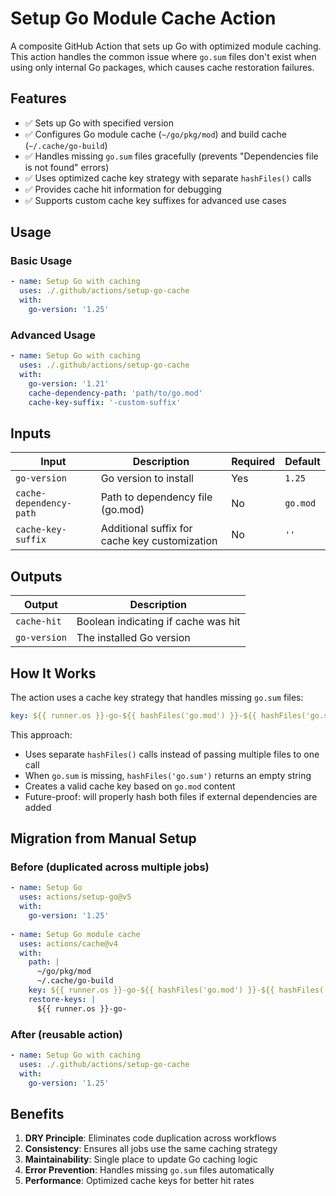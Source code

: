 # Setup Go Module Cache Action

A composite GitHub Action that sets up Go with optimized module caching. This action handles the common issue where `go.sum` files don't exist when using only internal Go packages, which causes cache restoration failures.

## Features

- ✅ Sets up Go with specified version
- ✅ Configures Go module cache (`~/go/pkg/mod`) and build cache (`~/.cache/go-build`)
- ✅ Handles missing `go.sum` files gracefully (prevents "Dependencies file is not found" errors)
- ✅ Uses optimized cache key strategy with separate `hashFiles()` calls
- ✅ Provides cache hit information for debugging
- ✅ Supports custom cache key suffixes for advanced use cases

## Usage

### Basic Usage

```yaml
- name: Setup Go with caching
  uses: ./.github/actions/setup-go-cache
  with:
    go-version: '1.25'
```

### Advanced Usage

```yaml
- name: Setup Go with caching
  uses: ./.github/actions/setup-go-cache
  with:
    go-version: '1.21'
    cache-dependency-path: 'path/to/go.mod'
    cache-key-suffix: '-custom-suffix'
```

## Inputs

| Input | Description | Required | Default |
|-------|-------------|----------|---------|
| `go-version` | Go version to install | Yes | `1.25` |
| `cache-dependency-path` | Path to dependency file (go.mod) | No | `go.mod` |
| `cache-key-suffix` | Additional suffix for cache key customization | No | `''` |

## Outputs

| Output | Description |
|--------|-------------|
| `cache-hit` | Boolean indicating if cache was hit |
| `go-version` | The installed Go version |

## How It Works

The action uses a cache key strategy that handles missing `go.sum` files:

```yaml
key: ${{ runner.os }}-go-${{ hashFiles('go.mod') }}-${{ hashFiles('go.sum') }}
```

This approach:
- Uses separate `hashFiles()` calls instead of passing multiple files to one call
- When `go.sum` is missing, `hashFiles('go.sum')` returns an empty string
- Creates a valid cache key based on `go.mod` content
- Future-proof: will properly hash both files if external dependencies are added

## Migration from Manual Setup

### Before (duplicated across multiple jobs)

```yaml
- name: Setup Go
  uses: actions/setup-go@v5
  with:
    go-version: '1.25'
    
- name: Setup Go module cache
  uses: actions/cache@v4
  with:
    path: |
      ~/go/pkg/mod
      ~/.cache/go-build
    key: ${{ runner.os }}-go-${{ hashFiles('go.mod') }}-${{ hashFiles('go.sum') }}
    restore-keys: |
      ${{ runner.os }}-go-
```

### After (reusable action)

```yaml
- name: Setup Go with caching
  uses: ./.github/actions/setup-go-cache
  with:
    go-version: '1.25'
```

## Benefits

1. **DRY Principle**: Eliminates code duplication across workflows
2. **Consistency**: Ensures all jobs use the same caching strategy
3. **Maintainability**: Single place to update Go caching logic
4. **Error Prevention**: Handles missing `go.sum` files automatically
5. **Performance**: Optimized cache keys for better hit rates
